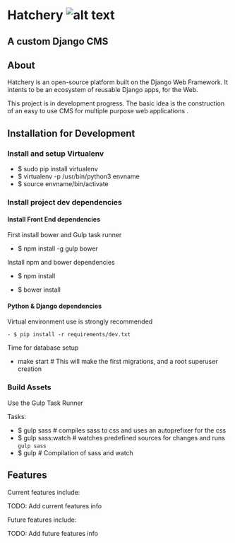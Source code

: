# Hatchery ![alt text](https://github.com/kkampardi/hatchery/blob/master/portfolio/static/img/logo.png "Hatchery Project Logo")

## A custom Django CMS

About
------

Hatchery is an open-source platform built on the Django Web Framework.
It intents to be an ecosystem of reusable Django apps, for the Web.

This project is in development progress. The basic idea is the construction of an easy to use
CMS for multiple purpose web applications  .


Installation for Development
---------------
### Install and setup Virtualenv

- $ sudo pip install virtualenv
- $ virtualenv -p /usr/bin/python3 envname
- $ source envname/bin/activate

### Install project dev dependencies

#### Install Front End dependencies

First install bower and Gulp task runner

  - $ npm install -g gulp bower

Install npm and bower dependencies

  - $ npm install

  - $ bower install

#### Python & Django dependencies

  Virtual environment use is strongly recommended

    - $ pip install -r requirements/dev.txt

  Time for database setup

  - make start # This will make the first migrations, and a root superuser creation


### Build Assets

Use the Gulp Task Runner

Tasks:

- $ gulp sass # compiles sass to css and uses an autoprefixer for the css
- $ gulp sass:watch # watches predefined sources for changes and runs `gulp sass`
- $ gulp # Compilation of sass and watch


Features
---------

Current features include:

  TODO: Add current features info


Future features include:

  TODO: Add future features info
